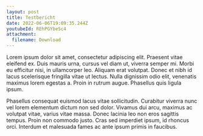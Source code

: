 ```yaml
---
layout: post
title: Testbericht
date: 2022-06-06T19:09:35.244Z
youtubeId: REhPGYbeSc4
attachment:
  filename: Download
---
```

Lorem ipsum dolor sit amet, consectetur adipiscing elit. Praesent vitae eleifend ex. Duis mauris urna, cursus vel diam ut, viverra semper mi. Morbi eu efficitur nisi, in ullamcorper leo. Aliquam erat volutpat. Donec et nibh id lacus scelerisque fringilla vitae ut lectus. Nulla dignissim odio elit, venenatis maximus lorem egestas a. Proin in rutrum augue. Phasellus quis ligula ipsum.

Phasellus consequat euismod lacus vitae sollicitudin. Curabitur viverra nunc vel lorem elementum dictum non sed dolor. Vivamus dui arcu, maximus ac volutpat vitae, varius vitae massa. Donec lacinia leo non eros sagittis tempus. Proin non commodo justo. Cras sed imperdiet ipsum, id rhoncus orci. Interdum et malesuada fames ac ante ipsum primis in faucibus.